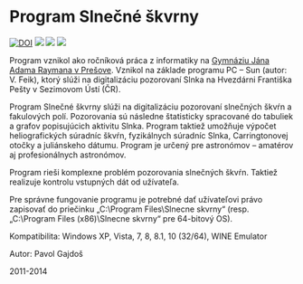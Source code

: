 # Program Slnečné škvrny

[![DOI](https://zenodo.org/badge/217228778.svg)](https://zenodo.org/badge/latestdoi/217228778)
![](https://img.shields.io/github/downloads/pavolgaj/SlnecneSkvrny/total?label=GitHub%20download&style=plastic)
![](https://img.shields.io/github/v/release/pavolgaj/SlnecneSkvrny?style=plastic)
![](https://img.shields.io/github/languages/top/pavolgaj/SlnecneSkvrny?style=plastic)

Program vznikol ako ročníková práca z informatiky na [Gymnáziu Jána Adama Raymana v Prešove](https://www.gjar-po.sk/). Vznikol na základe programu PC – Sun (autor: V. Feik), ktorý slúži na digitalizáciu pozorovaní Slnka na Hvezdárni Františka Pešty v Sezimovom Ústí (ČR).

Program Slnečné škvrny slúži na digitalizáciu pozorovaní slnečných škvŕn a fakulových polí. Pozorovania sú následne štatisticky spracované do tabuliek a grafov popisujúcich aktivitu Slnka. Program taktiež umožňuje výpočet heliografických súradníc škvŕn, fyzikálnych súradníc Slnka, Carringtonovej otočky a juliánskeho dátumu. Program je určený pre astronómov – amatérov aj profesionálnych astronómov.

Program rieši komplexne problém pozorovania slnečných škvŕn. Taktiež realizuje kontrolu vstupných dát od užívateľa.

Pre správne fungovanie programu je potrebné dať užívateľovi právo zapisovať do priečinku „C:\Program Files\Slnecne skvrny“ (resp. „C:\Program Files (x86)\Slnecne skvrny“ pre 64-bitový OS).

Kompatibilita: Windows XP, Vista, 7, 8, 8.1, 10 (32/64), WINE Emulator

Autor: Pavol Gajdoš

2011-2014
